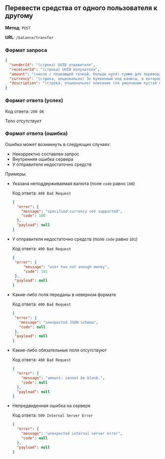 ## Перевести средства от одного пользователя к другому

**Метод**: `POST`

**URL**: `/balance/transfer`

### Формат запроса

```json
{
  "senderId": "(строка) UUID отравителя",
  "receiverId": "(строка) UUID получателя",
  "amount": "(число с плавающей точкой, больше нуля) сумма для перевода",
  "currency": "(строка, опционально) 3х буквенный код валюты, в которой указана сумма для перевода (по умолчанию RUB)",
  "description": "(строка, опционально) описание (по умолчанию пустая строка)"
}
```

### Формат ответа (успех)

Код ответа: `200 OK`

Тело _отсутствует_

### Формат ответа (ошибка)

Ошибка может возникнуть в следующих случаях:

* Некорректно составлен запрос
* Внутренняя ошибка сервера
* У отправителя недостаточно средств

Примеры:

* Указана неподдерживаемая валюта (поле `code` равно `100`)

  Код ответа: `400 Bad Request`
  ```json
  {
    "error": {
      "message": "specified currency not supported",
      "code": 100
    },
    "payload": null
  }
  ```

* У отправителя недостаточно средств (поле `code` равно `101`)

  Код ответа: `400 Bad Request`
   ```json
  {
    "error": {
        "message": "user has not enough money",
        "code": 101
    },
    "payload": null
  }
  ```
* Какие-либо поля переданы в неверном формате

  Код ответа: `400 Bad Request`
   ```json
  {
    "error": {
      "message": "unexpected JSON schema",
      "code": null
    },
    "payload": null
  }
  ```

* Какие-либо обязательные поля отсутствуют

  Код ответа: `400 Bad Request`
  ```json
  {
    "error": {
      "message": "amount: cannot be blank.",
      "code": null
    },
    "payload": null
  }
  ```
* Непредвиденная ошибка на сервере

  Код ответа: `500 Internal Server Error`
  ```json
  {
    "error": {
      "message": "unexpected internal server error",
      "code": null
    },
    "payload": null
  }
  ```
